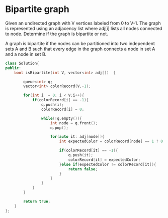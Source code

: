 # Bipartite graph

Given an undirected graph with V vertices labeled from 0 to V-1. The graph is represented using an adjacency list where adj[i] lists all nodes connected to node. Determine if the graph is bipartite or not.



A graph is bipartite if the nodes can be partitioned into two independent sets A and B such that every edge in the graph connects a node in set A and a node in set B.


```cpp
class Solution{
public:
    bool isBipartite(int V, vector<int> adj[])  {

        queue<int> q;
        vector<int> colorRecord(V,-1);

        for(int i  = 0; i < V;i++){
            if(colorRecord[i] == -1){
                q.push(i);
                colorRecord[i] = 0;

                while(!q.empty()){
                    int node = q.front();
                    q.pop();

                    for(auto it: adj[node]){
                        int expectedColor = colorRecord[node] == 1 ? 0 : 1;

                        if(colorRecord[it] == -1){
                            q.push(it);
                            colorRecord[it] = expectedColor;
                        }else if(expectedColor != colorRecord[it]){
                            return false;
                        }
                    }
                }
            }
        }

        return true;
    }
};
```
